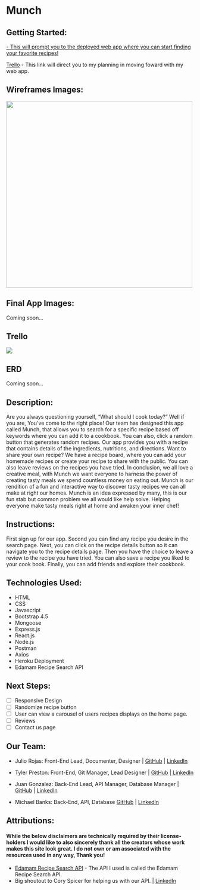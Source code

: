 # Munch

## Getting Started:
<a href="https://munch-bunch.herokuapp.com/"> - This will prompt you to the deployed web app where you can start finding your favorite recipes!

<a href="https://trello.com/b/3Z1qAtou/munch-app">Trello</a> - This link will direct you to my planning in moving foward with my web app.


## Wireframes Images:

<img src="https://i.imgur.com/7adJ3xa.png" height="500px">


## Final App Images:

Coming soon...


## Trello

<img src="https://i.imgur.com/BOsD79S.png"/>

## ERD

Coming soon...

## Description:

Are you always questioning yourself, “What should I cook today?”  Well if you are,
You’ve come to the right place!
Our team has designed this app called Munch, that allows you to search for a specific recipe based off keywords where you can add it to a cookbook. You can also, click a random button that generates random recipes.
Our app provides you with a recipe that contains details of the ingredients, nutritions, and directions.
Want to share your own recipe? We have a recipe board, where you can add your homemade recipes or create your recipe to share with the public.
You can also leave reviews on the recipes you have tried. In conclusion, we all love a creative meal, with Munch we want everyone to harness the power of creating tasty meals we spend countless money on eating out. Munch is our rendition of a fun and interactive way to discover tasty recipes we can all make at right our homes. Munch is an idea expressed by many, this is our fun stab but common problem we all would like help solve. Helping everyone make tasty meals right at home and awaken your inner chef!



## Instructions:

First sign up for our app. Second you can find any recipe you desire in the search page. Next, you can click on the recipe details button so it can navigate you to the recipe details page. Then you have the choice to leave a review to the recipe you have tried. You can also save a recipe you liked to your cook book. Finally, you can add friends and explore their cookbook.



## Technologies Used:

- HTML
- CSS
- Javascript
- Bootstrap 4.5
- Mongoose
- Express.js
- React.js
- Node.js
- Postman
- Axios
- Heroku Deployment
- Edamam Recipe Search API


## Next Steps:

- [ ] Responsive Design
- [ ] Randomize recipe button
- [ ] User can view a carousel of users recipes displays on the home page.
- [ ] Reviews
- [ ] Contact us page

## Our Team:
- Julio Rojas: Front-End Lead, Documenter, Designer | <a href="https://github.com/juliors1"> GitHub</a> | <a href="https://www.linkedin.com/in/juliors1/">LinkedIn</a>

- Tyler Preston: Front-End, Git Manager, Lead Designer | <a href="https://github.com/tjpreston96">GitHub</a> |<a href="https://www.linkedin.com/in/tylerjpreston/"> LinkedIn</a>

- Juan Gonzalez: Back-End Lead, API Manager, Database Manager | <a href="https://github.com/Gonzalez32">GitHub</a> | <a href="https://www.linkedin.com/in/juan-gonzalez93/">LinkedIn</a>

- Michael Banks: Back-End, API, Database  <a href="https://github.com/Mbanks1">GitHub</a> | <a href="https://www.linkedin.com/in/michael1banks/">LinkedIn</a>
## Attributions:


#### While the below disclaimers are technically required by their license-holders I would like to also sincerely thank all the creators whose work makes this site look great. I do not own or am associated with the resources used in any way, Thank you!

- <a href="https://developer.edamam.com/edamam-recipe-api">Edamam Recipe Search API</a> - The API I used is called the Edamam  Recipe Search API.
- Big shoutout to Cory Spicer for helping us with our API. | <a href="https://www.linkedin.com/in/cory-spicer/">LinkedIn</a>